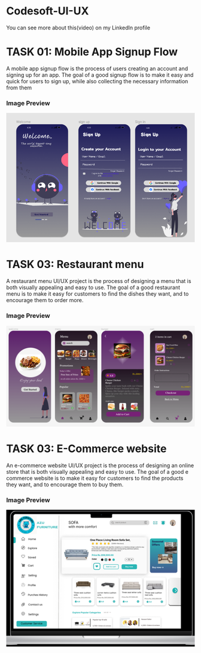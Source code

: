 # Codesoft-UI-UX
You can see more about this(video) on my LinkedIn profile
# TASK 01:  Mobile App Signup Flow

A mobile app signup flow is the process of users creating an account and signing up for an
 app. The goal of a good signup flow is to make it easy and quick for users to sign up, while
 also collecting the necessary information from them
### Image Preview
![Task 1 Image](./ss.png)

  # TASK 03:  Restaurant menu
   A restaurant menu UI/UX project is the process of designing a menu that is
 both visually appealing and easy to use. The goal of a good restaurant menu
 is to make it easy for customers to find the dishes they want, and to
 encourage them to order more.
### Image Preview
![Task 2 Image](./T2_ss.png)
 

 # TASK 03:  E-Commerce website
  
  An e-commerce website UI/UX project is the process of designing an online
 store that is both visually appealing and easy to use. The goal of a good e
commerce website is to make it easy for customers to find the products
 they want, and to encourage them to buy them.
 ### Image Preview
![Task 2 Image](./website1.png)
